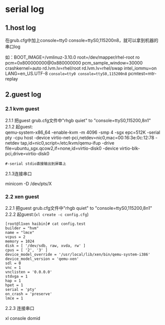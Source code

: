 # serial log

## 1.host log

在grub.cfg中加上console=tty0 console=ttyS0,115200n8，就可以拿到机器的串口log

如：BOOT_IMAGE=/vmlinuz-3.10.0 root=/dev/mapper/rhel-root ro pcm=0x800000000@0x880000000 pcm_sample_window=30000 crashkernel=auto rd.lvm.lv=rhel/root rd.lvm.lv=rhel/swap intel_iommu=on LANG=en_US.UTF-8 ```console=tty0 console=ttyS0,115200n8``` pcmtest=mtr-replay

## 2.guest log
### 2.1 kvm guest
 
2.1.1 把guest grub.cfg文件中"rhgb quiet" to "console=ttyS0,115200,8n1"<br>
2.1.2 起guest: <br>
qemu-system-x86_64 -enable-kvm -m 4096 -smp 4 -sgx epc=512K -serial pty 
-cpu host -device virtio-net-pci,netdev=nic0,mac=00:16:3e:0c:12:78 
-netdev tap,id=nic0,script=/etc/kvm/qemu-ifup 
-drive file=ubuntu_sgx.qcow2,if=none,id=virtio-disk0 
-device virtio-blk-pci,drive=virtio-disk0<br>

	#-serial stdio直接输出到屏幕上
2.1.3连接串口

minicom -D /dev/pts/X

### 2.2 xen guest

2.2.1 把guest grub.cfg文件中"rhgb quiet" to "console=ttyS0,115200,8n1"<br>
2.2.2 起guest:(```xl create -c config.cfg```) <br>

	[root@l1xen haibin]# cat config.test
	builder = "hvm"
	name = "lmce"
	vcpus = 2
	memory = 1024
	disk = [ '/dev/sdb, raw, xvda, rw' ]
	cpus = [ '2', '3' ]
	device_model_override = '/usr/local/lib/xen/bin/qemu-system-i386'
	device_model_version = 'qemu-xen'
	sdl = 0
	vnc = 1
	vnclisten = '0.0.0.0'
	stdvga = 1
	hap = 1
	hpet = 1
	serial = 'pty'
	on_crash = 'preserve'
	lmce = 1

2.2.3 连接串口

xl console domid
